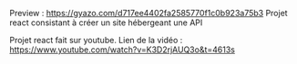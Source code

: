 Preview : 
https://gyazo.com/d717ee4402fa2585770f1c0b923a75b3
Projet react consistant à créer un site hébergeant une API 


Projet react fait sur youtube. Lien de la vidéo :
https://www.youtube.com/watch?v=K3D2rjAUQ3o&t=4613s
